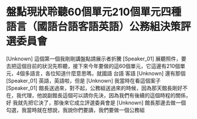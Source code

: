 # 盤點現狀聆聽60個單元210個單元四種語言（國語台語客語英語）公務組決策評選委員會

[Unknown] 這個第一個我剛剛講盤點請展示者折騰
[Speaker_01] 展聽照件，要去把這個目前的狀況先聆聽，接下來今年要做的這60個單元，它這邊有210個單元，4個多語言，各位知道什麼意思嗎，就國語 台語 客語
[Unknown] 還有那個
[Speaker_01] 英語，英語啦，但是
[Unknown] 我當時在看這個案子
[Speaker_01] 館長送過來，對不起，公務組送過來的時候，因為那天館長剛好不在，我代理，他說副館長這個可以請你先決，因為我們有後續的這個時程的關係，好 我就先把它決了，那後來它成立評選委員會是
[Unknown] 館長那邊去做一個勾選，我當時就在想說，我說你們要讀，我們要做一個公務組